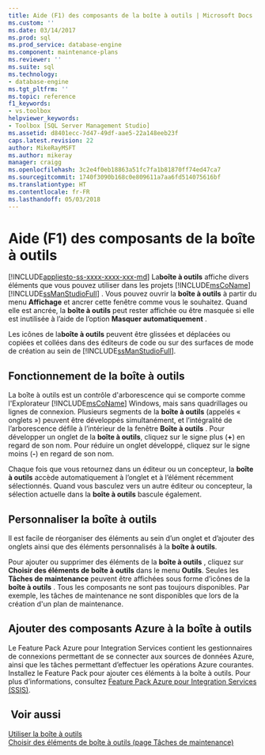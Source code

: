 ```yaml
---
title: Aide (F1) des composants de la boîte à outils | Microsoft Docs
ms.custom: ''
ms.date: 03/14/2017
ms.prod: sql
ms.prod_service: database-engine
ms.component: maintenance-plans
ms.reviewer: ''
ms.suite: sql
ms.technology:
- database-engine
ms.tgt_pltfrm: ''
ms.topic: reference
f1_keywords:
- vs.toolbox
helpviewer_keywords:
- Toolbox [SQL Server Management Studio]
ms.assetid: d8401ecc-7d47-49df-aae5-22a148eeb23f
caps.latest.revision: 22
author: MikeRayMSFT
ms.author: mikeray
manager: craigg
ms.openlocfilehash: 3c2e4f0eb18863a51fc7fa1b81870ff74ed47ca7
ms.sourcegitcommit: 1740f3090b168c0e809611a7aa6fd514075616bf
ms.translationtype: HT
ms.contentlocale: fr-FR
ms.lasthandoff: 05/03/2018
---
```

# <a name="toolbox-component-f1-help"></a>Aide (F1) des composants de la boîte à outils
[!INCLUDE[appliesto-ss-xxxx-xxxx-xxx-md](../../includes/appliesto-ss-xxxx-xxxx-xxx-md.md)]
  La**boîte à outils** affiche divers éléments que vous pouvez utiliser dans les projets [!INCLUDE[msCoName](../../includes/msconame-md.md)] [!INCLUDE[ssManStudioFull](../../includes/ssmanstudiofull-md.md)] . Vous pouvez ouvrir la **boîte à outils** à partir du menu **Affichage** et ancrer cette fenêtre comme vous le souhaitez. Quand elle est ancrée, la **boîte à outils** peut rester affichée ou être masquée si elle est inutilisée à l’aide de l’option **Masquer automatiquement** .  
  
 Les icônes de la**boîte à outils** peuvent être glissées et déplacées ou copiées et collées dans des éditeurs de code ou sur des surfaces de mode de création au sein de [!INCLUDE[ssManStudioFull](../../includes/ssmanstudiofull-md.md)].  
  
## <a name="how-the-toolbox-works"></a>Fonctionnement de la boîte à outils  
 La boîte à outils est un contrôle d'arborescence qui se comporte comme l'Explorateur [!INCLUDE[msCoName](../../includes/msconame-md.md)] Windows, mais sans quadrillages ou lignes de connexion. Plusieurs segments de la **boîte à outils** (appelés « onglets ») peuvent être développés simultanément, et l’intégralité de l’arborescence défile à l’intérieur de la fenêtre **Boîte à outils** . Pour développer un onglet de la **boîte à outils**, cliquez sur le signe plus (**+**) en regard de son nom. Pour réduire un onglet développé, cliquez sur le signe moins (**-**) en regard de son nom.  
  
 Chaque fois que vous retournez dans un éditeur ou un concepteur, la **boîte à outils** accède automatiquement à l’onglet et à l’élément récemment sélectionnés. Quand vous basculez vers un autre éditeur ou concepteur, la sélection actuelle dans la **boîte à outils** bascule également.  
  
## <a name="customize-the-toolbox"></a>Personnaliser la boîte à outils  
 Il est facile de réorganiser des éléments au sein d’un onglet et d’ajouter des onglets ainsi que des éléments personnalisés à la **boîte à outils**.  
  
 Pour ajouter ou supprimer des éléments de la **boîte à outils** , cliquez sur **Choisir des éléments de boîte à outils** dans le menu **Outils**. Seules les **Tâches de maintenance** peuvent être affichées sous forme d’icônes de la **boîte à outils** . Tous les composants ne sont pas toujours disponibles. Par exemple, les tâches de maintenance ne sont disponibles que lors de la création d'un plan de maintenance.  
  
## <a name="add-azure-components-to-the-toolbox"></a>Ajouter des composants Azure à la boîte à outils  
 Le Feature Pack Azure pour Integration Services contient les gestionnaires de connexions permettant de se connecter aux sources de données Azure, ainsi que les tâches permettant d’effectuer les opérations Azure courantes. Installez le Feature Pack pour ajouter ces éléments à la boîte à outils. Pour plus d’informations, consultez [Feature Pack Azure pour Integration Services &#40;SSIS&#41;](../../integration-services/azure-feature-pack-for-integration-services-ssis.md).  
  
## <a name="see-also"></a> Voir aussi  
 [Utiliser la boîte à outils](http://msdn.microsoft.com/library/16733e39-4dc5-416f-ab10-c1d823f79d2d)   
 [Choisir des éléments de boîte à outils &#40;page Tâches de maintenance&#41;](http://msdn.microsoft.com/library/b92c9054-7479-45d8-a54c-c1bb6699bdb3)  
  
  
